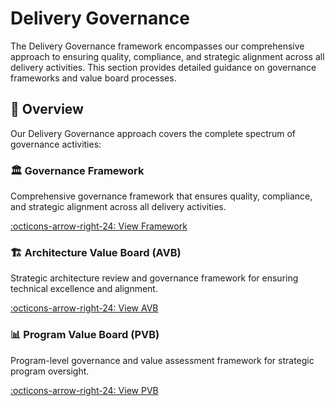 # Delivery Governance

The Delivery Governance framework encompasses our comprehensive approach to ensuring quality, compliance, and strategic alignment across all delivery activities. This section provides detailed guidance on governance frameworks and value board processes.

## 🎯 Overview

Our Delivery Governance approach covers the complete spectrum of governance activities:

<div class="grid" markdown>

<div class="card" markdown>

### 🏛️ Governance Framework
Comprehensive governance framework that ensures quality, compliance, and strategic alignment across all delivery activities.

[:octicons-arrow-right-24: View Framework](../governance-framework.md)

</div>

<div class="card" markdown>

### 🏗️ Architecture Value Board (AVB)
Strategic architecture review and governance framework for ensuring technical excellence and alignment.

[:octicons-arrow-right-24: View AVB](../architecture-value-board/tools-technologies.md)

</div>

<div class="card" markdown>

### 📊 Program Value Board (PVB)
Program-level governance and value assessment framework for strategic program oversight.

[:octicons-arrow-right-24: View PVB](../program-value-board/process-metrics.md)

</div>

</div>
